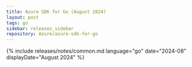 ```yaml
---
title: Azure SDK for Go (August 2024)
layout: post
tags: go
sidebar: releases_sidebar
repository: Azure/azure-sdk-for-go
---
```

{% include releases/notes/common.md language="go" date="2024-08" displayDate="August 2024" %}
